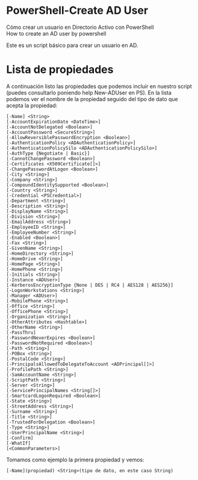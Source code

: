 # PowerShell-Create AD User
Cómo crear un usuario en Directorio Activo con PowerShell<br>
How to create an AD user by powershell

Este es un script básico para crear un usuario en AD.

# Lista de propiedades

A continuación listo las propiedades que podemos incluir en nuestro script (puedes consultarlo poniendo help New-ADUser en PS). En la lista podemos ver el nombre de la propiedad seguido del tipo de dato que acepta la propiedad: <br>

<pre><code>[-Name] &lt;String&gt;
[-AccountExpirationDate &lt;DateTime&gt;]
[-AccountNotDelegated &lt;Boolean&gt;]
[-AccountPassword &lt;SecureString&gt;]
[-AllowReversiblePasswordEncryption &lt;Boolean&gt;]
[-AuthenticationPolicy &lt;ADAuthenticationPolicy&gt;]
[-AuthenticationPolicySilo &lt;ADAuthenticationPolicySilo&gt;]
[-AuthType {Negotiate | Basic}]
[-CannotChangePassword &lt;Boolean&gt;]
[-Certificates &lt;X509Certificate[]&gt;]
[-ChangePasswordAtLogon &lt;Boolean&gt;]
[-City &lt;String&gt;]
[-Company &lt;String&gt;]
[-CompoundIdentitySupported &lt;Boolean&gt;]
[-Country &lt;String&gt;]
[-Credential &lt;PSCredential&gt;]
[-Department &lt;String&gt;]
[-Description &lt;String&gt;]
[-DisplayName &lt;String&gt;]
[-Division &lt;String&gt;]
[-EmailAddress &lt;String&gt;]
[-EmployeeID &lt;String&gt;]
[-EmployeeNumber &lt;String&gt;]
[-Enabled &lt;Boolean&gt;]
[-Fax &lt;String&gt;]
[-GivenName &lt;String&gt;]
[-HomeDirectory &lt;String&gt;]
[-HomeDrive &lt;String&gt;]
[-HomePage &lt;String&gt;]
[-HomePhone &lt;String&gt;]
[-Initials &lt;String&gt;]
[-Instance &lt;ADUser&gt;]
[-KerberosEncryptionType {None | DES | RC4 | AES128 | AES256}]
[-LogonWorkstations &lt;String&gt;]
[-Manager &lt;ADUser&gt;]
[-MobilePhone &lt;String&gt;]
[-Office &lt;String&gt;]
[-OfficePhone &lt;String&gt;]
[-Organization &lt;String&gt;]
[-OtherAttributes &lt;Hashtable&gt;]
[-OtherName &lt;String&gt;]
[-PassThru]
[-PasswordNeverExpires &lt;Boolean&gt;]
[-PasswordNotRequired &lt;Boolean&gt;]
[-Path &lt;String&gt;]
[-POBox &lt;String&gt;]
[-PostalCode &lt;String&gt;]
[-PrincipalsAllowedToDelegateToAccount &lt;ADPrincipal[]&gt;]
[-ProfilePath &lt;String&gt;]
[-SamAccountName &lt;String&gt;]
[-ScriptPath &lt;String&gt;]
[-Server &lt;String&gt;]
[-ServicePrincipalNames &lt;String[]&gt;]
[-SmartcardLogonRequired &lt;Boolean&gt;]
[-State &lt;String&gt;]
[-StreetAddress &lt;String&gt;]
[-Surname &lt;String&gt;]
[-Title &lt;String&gt;]
[-TrustedForDelegation &lt;Boolean&gt;]
[-Type &lt;String&gt;]
[-UserPrincipalName &lt;String&gt;]
[-Confirm]
[-WhatIf]
[&lt;CommonParameters&gt;]</code></pre>

Tomamos como ejemplo la primera propiedad y vemos:<br>
<pre><code>[-Name](propiedad) &lt;String&gt;(tipo de dato, en este caso String)</code></pre>

